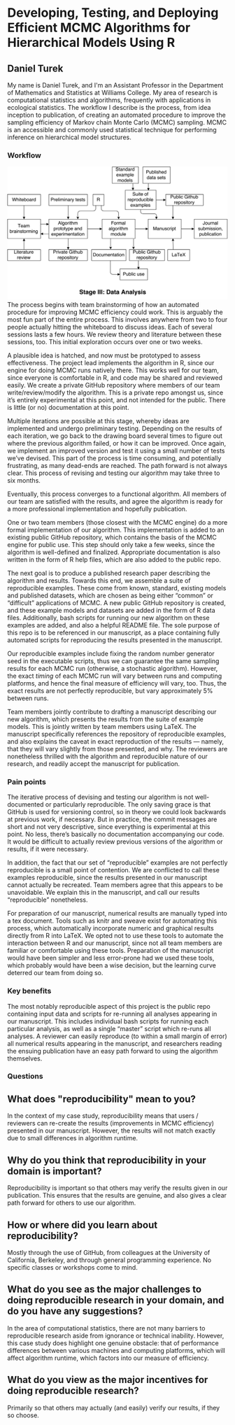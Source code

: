 Developing, Testing, and Deploying Efficient MCMC Algorithms for Hierarchical Models Using R
============================================================================================

Daniel Turek
------------

My name is Daniel Turek, and I'm an Assistant Professor in the Department of Mathematics and Statistics at Williams College. My area of research is computational statistics and algorithms, frequently with applications in ecological statistics. The workflow I describe is the process, from idea inception to publication, of creating an automated procedure to improve the sampling efficiency of Markov chain Monte Carlo (MCMC) sampling. MCMC is an accessible and commonly used statistical technique for performing inference on hierarchical model structures.

### Workflow

![Diagram](dturek.png) The process begins with team brainstorming of how an automated procedure for improving MCMC efficiency could work. This is arguably the most fun part of the entire process. This involves anywhere from two to four people actually hitting the whiteboard to discuss ideas. Each of several sessions lasts a few hours. We review theory and literature between these sessions, too. This initial exploration occurs over one or two weeks.

A plausible idea is hatched, and now must be prototyped to assess effectiveness. The project lead implements the algorithm in R, since our engine for doing MCMC runs natively there. This works well for our team, since everyone is comfortable in R, and code may be shared and reviewed easily. We create a private GitHub repository where members of our team write/review/modify the algorithm. This is a private repo amongst us, since it’s entirely experimental at this point, and not intended for the public. There is little (or no) documentation at this point.

Multiple iterations are possible at this stage, whereby ideas are implemented and undergo preliminary testing. Depending on the results of each iteration, we go back to the drawing board several times to figure out where the previous algorithm failed, or how it can be improved. Once again, we implement an improved version and test it using a small number of tests we’ve devised. This part of the process is time consuming, and potentially frustrating, as many dead-ends are reached. The path forward is not always clear. This process of revising and testing our algorithm may take three to six months.

Eventually, this process converges to a functional algorithm. All members of our team are satisfied with the results, and agree the algorithm is ready for a more professional implementation and hopefully publication.

One or two team members (those closest with the MCMC engine) do a more formal implementation of our algorithm. This implementation is added to an existing public GitHub repository, which contains the basis of the MCMC engine for public use. This step should only take a few weeks, since the algorithm is well-defined and finalized. Appropriate documentation is also written in the form of R help files, which are also added to the public repo.

The next goal is to produce a published research paper describing the algorithm and results. Towards this end, we assemble a suite of reproducible examples. These come from known, standard, existing models and published datasets, which are chosen as being either “common” or “difficult” applications of MCMC. A new public GitHub repository is created, and these example models and datasets are added in the form of R data files. Additionally, bash scripts for running our new algorithm on these examples are added, and also a helpful README file. The sole purpose of this repo is to be referenced in our manuscript, as a place containing fully automated scripts for reproducing the results presented in the manuscript.

Our reproducible examples include fixing the random number generator seed in the executable scripts, thus we can guarantee the same sampling results for each MCMC run (otherwise, a stochastic algorithm). However, the exact *timing* of each MCMC run will vary between runs and computing platforms, and hence the final measure of efficiency will vary, too. Thus, the exact results are not perfectly reproducible, but vary approximately 5% between runs.

Team members jointly contribute to drafting a manuscript describing our new algorithm, which presents the results from the suite of example models. This is jointly written by team members using LaTeX. The manuscript specifically references the repository of reproducible examples, and also explains the caveat in exact reproduction of the results — namely, that they will vary slightly from those presented, and why. The reviewers are nonetheless thrilled with the algorithm and reproducible nature of our research, and readily accept the manuscript for publication.

### Pain points

The iterative process of devising and testing our algorithm is not well-documented or particularly reproducible. The only saving grace is that GitHub is used for versioning control, so in theory we could look backwards at previous work, if necessary. But in practice, the commit messages are short and not very descriptive, since everything is experimental at this point. No less, there’s basically no documentation accompanying our code. It would be difficult to actually review previous versions of the algorithm or results, if it were necessary.

In addition, the fact that our set of “reproducible” examples are not perfectly reproducible is a small point of contention. We are conflicted to call these examples reproducible, since the results presented in our manuscript cannot actually be recreated. Team members agree that this appears to be unavoidable. We explain this in the manuscript, and call our results “reproducible” nonetheless.

For preparation of our manuscript, numerical results are manually typed into a tex document. Tools such as knitr and sweave exist for automating this process, which automatically incorporate numeric and graphical results directly from R into LaTeX. We opted not to use these tools to automate the interaction between R and our manuscript, since not all team members are familiar or comfortable using these tools. Preparation of the manuscript would have been simpler and less error-prone had we used these tools, which probably would have been a wise decision, but the learning curve deterred our team from doing so.

### Key benefits

The most notably reproducible aspect of this project is the public repo containing input data and scripts for re-running all analyses appearing in our manuscript. This includes individual bash scripts for running each particular analysis, as well as a single “master” script which re-runs all analyses. A reviewer can easily reproduce (to within a small margin of error) all numerical results appearing in the manuscript, and researchers reading the ensuing publication have an easy path forward to using the algorithm themselves.

### Questions

What does "reproducibility" mean to you?
----------------------------------------

In the context of my case study, reproducibility means that users / reviewers can re-create the results (improvements in MCMC efficiency) presented in our manuscript. However, the results will not match exactly due to small differences in algorithm runtime.

Why do you think that reproducibility in your domain is important?
------------------------------------------------------------------

Reproducibility is important so that others may verify the results given in our publication. This ensures that the results are genuine, and also gives a clear path forward for others to use our algorithm.

How or where did you learn about reproducibility?
-------------------------------------------------

Mostly through the use of GitHub, from colleagues at the University of California, Berkeley, and through general programming experience. No specific classes or workshops come to mind.

What do you see as the major challenges to doing reproducible research in your domain, and do you have any suggestions?
-----------------------------------------------------------------------------------------------------------------------

In the area of computational statistics, there are not many barriers to reproducible research aside from ignorance or technical inability. However, this case study does highlight one genuine obstacle: that of performance differences between various machines and computing platforms, which will affect algorithm runtime, which factors into our measure of efficiency.

What do you view as the major incentives for doing reproducible research?
-------------------------------------------------------------------------

Primarily so that others may actually (and easily) verify our results, if they so choose.
